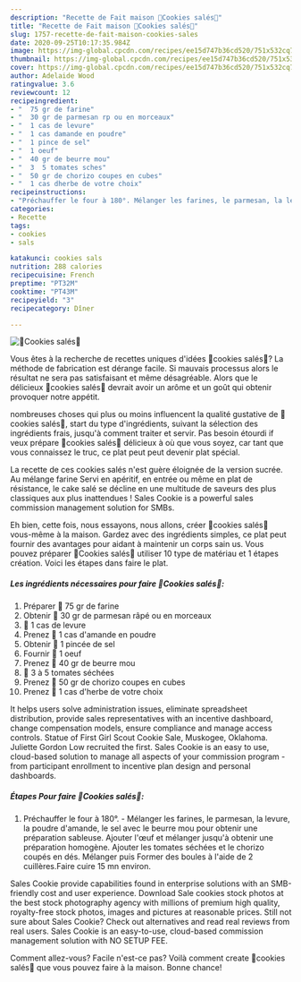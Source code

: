 ```yaml
---
description: "Recette de Fait maison 🍅Cookies salés🍅"
title: "Recette de Fait maison 🍅Cookies salés🍅"
slug: 1757-recette-de-fait-maison-cookies-sales
date: 2020-09-25T10:17:35.984Z
image: https://img-global.cpcdn.com/recipes/ee15d747b36cd520/751x532cq70/🍅cookies-sales🍅-photo-principale-de-la-recette.jpg
thumbnail: https://img-global.cpcdn.com/recipes/ee15d747b36cd520/751x532cq70/🍅cookies-sales🍅-photo-principale-de-la-recette.jpg
cover: https://img-global.cpcdn.com/recipes/ee15d747b36cd520/751x532cq70/🍅cookies-sales🍅-photo-principale-de-la-recette.jpg
author: Adelaide Wood
ratingvalue: 3.6
reviewcount: 12
recipeingredient:
- "  75 gr de farine"
- "  30 gr de parmesan rp ou en morceaux"
- "  1 cas de levure"
- "  1 cas damande en poudre"
- "  1 pince de sel"
- "  1 oeuf"
- "  40 gr de beurre mou"
- "  3  5 tomates sches"
- "  50 gr de chorizo coupes en cubes"
- "  1 cas dherbe de votre choix"
recipeinstructions:
- "Préchauffer le four à 180°. Mélanger les farines, le parmesan, la levure, la poudre d&#39;amande, le sel avec le beurre mou pour obtenir une préparation sableuse. Ajouter l&#39;œuf et mélanger jusqu&#39;à obtenir une préparation homogène. Ajouter les tomates séchées et le chorizo coupés en dés. Mélanger puis Former des boules à l&#39;aide de 2 cuillères.Faire cuire 15 mn environ."
categories:
- Recette
tags:
- cookies
- sals

katakunci: cookies sals 
nutrition: 288 calories
recipecuisine: French
preptime: "PT32M"
cooktime: "PT43M"
recipeyield: "3"
recipecategory: Dîner

---
```



![🍅Cookies salés🍅](https://img-global.cpcdn.com/recipes/ee15d747b36cd520/751x532cq70/🍅cookies-sales🍅-photo-principale-de-la-recette.jpg)

Vous êtes à la recherche de recettes uniques d'idées 🍅cookies salés🍅? La méthode de fabrication est dérange facile. Si mauvais processus alors le résultat ne sera pas satisfaisant et même désagréable. Alors que le délicieux 🍅cookies salés🍅 devrait avoir un arôme et un goût qui obtenir provoquer notre appétit.

nombreuses choses qui plus ou moins influencent la qualité gustative de 🍅cookies salés🍅, start du type d'ingrédients, suivant la sélection des ingrédients frais, jusqu'à comment traiter et servir. Pas besoin étourdi if veux prépare 🍅cookies salés🍅 délicieux à où que vous soyez, car tant que vous connaissez le truc, ce plat peut peut devenir plat spécial.

La recette de ces cookies salés n&#39;est guère éloignée de la version sucrée. Au mélange farine Servi en apéritif, en entrée ou même en plat de résistance, le cake salé se décline en une multitude de saveurs des plus classiques aux plus inattendues ! Sales Cookie is a powerful sales commission management solution for SMBs.


Eh bien, cette fois, nous essayons, nous allons, créer 🍅cookies salés🍅 vous-même à la maison. Gardez avec des ingrédients simples, ce plat peut fournir des avantages pour aidant à maintenir un corps sain us. Vous pouvez préparer 🍅Cookies salés🍅 utiliser 10 type de matériau et 1 étapes création. Voici les étapes dans faire le plat.

<!--inarticleads1-->

##### Les ingrédients nécessaires pour faire 🍅Cookies salés🍅:

1. Préparer  🍅 75 gr de farine
1. Obtenir  🍅 30 gr de parmesan râpé ou en morceaux
1.   🍅 1 cas de levure
1. Prenez  🍅 1 cas d&#39;amande en poudre
1. Obtenir  🍅 1 pincée de sel
1. Fournir  🍅 1 oeuf
1. Prenez  🍅 40 gr de beurre mou
1.   🍅 3 à 5 tomates séchées
1. Prenez  🍅 50 gr de chorizo coupes en cubes
1. Prenez  🍅 1 cas d&#39;herbe de votre choix


It helps users solve administration issues, eliminate spreadsheet distribution, provide sales representatives with an incentive dashboard, change compensation models, ensure compliance and manage access controls. Statue of First Girl Scout Cookie Sale, Muskogee, Oklahoma. Juliette Gordon Low recruited the first. Sales Cookie is an easy to use, cloud-based solution to manage all aspects of your commission program - from participant enrollment to incentive plan design and personal dashboards. 

<!--inarticleads2-->

##### Étapes Pour faire 🍅Cookies salés🍅:

1. Préchauffer le four à 180°. - Mélanger les farines, le parmesan, la levure, la poudre d&#39;amande, le sel avec le beurre mou pour obtenir une préparation sableuse. Ajouter l&#39;œuf et mélanger jusqu&#39;à obtenir une préparation homogène. Ajouter les tomates séchées et le chorizo coupés en dés. Mélanger puis Former des boules à l&#39;aide de 2 cuillères.Faire cuire 15 mn environ.


Sales Cookie provide capabilities found in enterprise solutions with an SMB-friendly cost and user experience. Download Sale cookies stock photos at the best stock photography agency with millions of premium high quality, royalty-free stock photos, images and pictures at reasonable prices. Still not sure about Sales Cookie? Check out alternatives and read real reviews from real users. Sales Cookie is an easy-to-use, cloud-based commission management solution with NO SETUP FEE. 


Comment allez-vous? Facile n'est-ce pas? Voilà comment create 🍅cookies salés🍅 que vous pouvez faire à la maison. Bonne chance!
